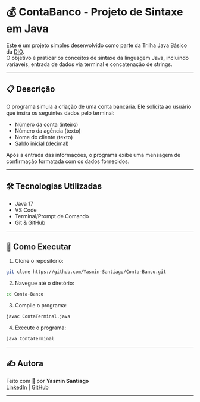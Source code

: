 # 💰 ContaBanco - Projeto de Sintaxe em Java

Este é um projeto simples desenvolvido como parte da Trilha Java Básico da [DIO](https://www.dio.me).  
O objetivo é praticar os conceitos de sintaxe da linguagem Java, incluindo variáveis, entrada de dados via terminal e concatenação de strings.

---

## 📋 Descrição

O programa simula a criação de uma conta bancária. Ele solicita ao usuário que insira os seguintes dados pelo terminal:

- Número da conta (inteiro)
- Número da agência (texto)
- Nome do cliente (texto)
- Saldo inicial (decimal)

Após a entrada das informações, o programa exibe uma mensagem de confirmação formatada com os dados fornecidos.

---

## 🛠️ Tecnologias Utilizadas

- Java 17
- VS Code
- Terminal/Prompt de Comando
- Git & GitHub

---

## 🚀 Como Executar

1. Clone o repositório:
```bash
git clone https://github.com/Yasmin-Santiago/Conta-Banco.git
```

2. Navegue até o diretório:
```bash
cd Conta-Banco
```

3. Compile o programa:
```bash
javac ContaTerminal.java
```

4. Execute o programa:
```bash
java ContaTerminal
```

---

## ✍️ Autora

Feito com 💜 por **Yasmin Santiago**  
[LinkedIn](https://www.linkedin.com/in/seu-usuario) | [GitHub](https://github.com/Yasmin-Santiago)

---
